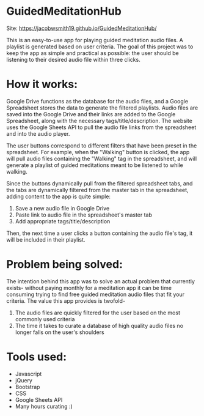 # GuidedMeditationHub

Site: https://jacobwsmith19.github.io/GuidedMeditationHub/

This is an easy-to-use app for playing guided meditation audio files. A playlist is generated based on user criteria. The goal of this project was to keep the app as simple and practical as possible: the user should be listening to their desired audio file within three clicks.

# How it works:
Google Drive functions as the database for the audio files, and a Google Spreadsheet stores the data to generate the filtered playlists. Audio files are saved into the Google Drive and their links are added to the Google Spreadsheet, along with the necessary tags/title/description. The website uses the Google Sheets API to pull the audio file links from the spreadsheet and into the audio player. 

The user buttons correspond to different filters that have been preset in the spreadsheet. For example, when the "Walking" button is clicked, the app will pull audio files containing the "Walking" tag in the spreadsheet, and will generate a playlist of guided meditations meant to be listened to while walking. 

Since the buttons dynamically pull from the filtered spreadsheet tabs, and the tabs are dynamically filtered from the master tab in the spreadsheet, adding content to the app is quite simple:

1) Save a new audio file in Google Drive
2) Paste link to audio file in the spreadsheet's master tab
3) Add appropriate tags/title/description

Then, the next time a user clicks a button containing the audio file's tag, it will be included in their playlist.

# Problem being solved:
The intention behind this app was to solve an actual problem that currently exists- without paying monthly for a meditation app it can be time consuming trying to find free guided meditation audio files that fit your criteria. The value this app provides is twofold-

1) The audio files are quickly filtered for the user based on the most commonly used criteria
2) The time it takes to curate a database of high quality audio files no longer falls on the user's shoulders

# Tools used:
- Javascript
- jQuery
- Bootstrap
- CSS
- Google Sheets API
- Many hours curating :)
